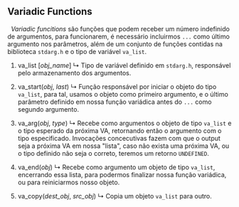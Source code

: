 ## Variadic Functions

&nbsp; *Variadic funcitions* são funções que podem receber um número indefinido de argumentos, para funcionarem, é necessário incluirmos `...` como último argumento nos parâmetros, além de um conjunto de funções contidas na biblioteca `stdarg.h` e o tipo de variável `va_list`.

1. va_list   \[*obj_name*\]
&rdsh; Tipo de variável definido em `stdarg.h`, responsável pelo armazenamento dos argumentos.

2. va_start(*obj*, *last*)
&rdsh; Função responsável por iniciar o objeto do tipo `va_list`, para tal, usamos o objeto como primeiro argumento, e o último parâmetro definido em nossa função variádica antes do `...` como segundo argumento.

3. va_arg(*obj*, *type*)
&rdsh; Recebe como argumentos o objeto de tipo `va_list` e o tipo esperado da próxima VA, retornando então o argumento com o tipo especificado. Invocações concecutivas fazem com que o output seja a próxima VA em nossa "lista", caso não exista uma próxima VA, ou o tipo definido não seja o correto, teremos um retorno `UNDEFINED`.

4. va_end(*obj*)
&rdsh;  Recebe como argumento um objeto de tipo `va_list`, encerrando essa lista, para podermos finalizar nossa função variádica, ou para reiniciarmos nosso objeto.

5. va_copy(*dest_obj*, *src_obj*)
&rdsh; Copia um objeto `va_list` para outro.
